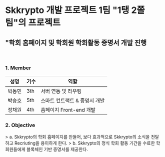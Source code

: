 <h1> Skkrypto 개발 프로젝트 1팀 "1탱 2쫄 팀"의 프로젝트</h1>
<h2> "학회 홈페이지 및 학회원 학회활동 증명서 개발 진행 </h2>
<br>
<h3> 1. Member </h3>
<div id="about_team">

| 성명   	| 기수  	| 역할                         	|
|--------	|-----	|-------------------------------	|
| 박동민 	| 3th 	| 서버 연동 및 라우팅           	|
| 박승호 	| 5th 	| 스마트 컨트랙트 & 증명서 개발 	|
| 정채원 	| 4th 	| 홈페이지 Front-end 개발       	|


<h3> 2. Objective </h3>
<div id="about_objective">
> a. Skkrypto의 학회 홈페이지를 만들어, 보다 효과적으로 Skkrypto의 소식을 전달하고 Recriuting을 용이하게 한다.       
     > b. Skkrypto의 정식 학회 활동 기간을 수료한 학회원들에게 블록체인 기반 증명서를 제공한다.
